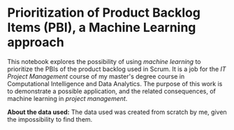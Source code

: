 # Prioritization of Product Backlog Items (PBI), a Machine Learning approach
This notebook explores the possibility of using _machine learning_ to prioritize the PBIs of the product backlog  used in Scrum. It is a job for the _IT Project Management_ course of my master's degree course in Computational Intelligence and Data Analytics. The purpose of this work is to demonstrate a possible application, and the related consequences, of machine learning in _project management_.

__About the data used:__
The data used was created from scratch by me, given the impossibility to find them.
